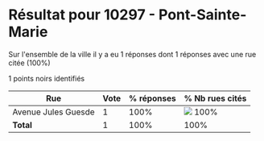 # Résultat pour 10297 - Pont-Sainte-Marie

Sur l'ensemble de la ville il y a eu 1 réponses dont 1 réponses avec une rue citée (100%)

1 points noirs identifiés

| Rue | Vote | % réponses | % Nb rues cités|
|-----|------|------------|----------------|
| Avenue Jules Guesde | 1 | 100% | <img src="../../img/bar_100.gif" />&nbsp;100%|
| **Total** | 1 | 100% | 100%|
